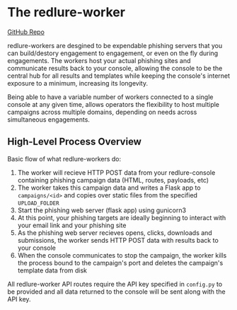 # The redlure-worker

[GitHub Repo](https://github.com/redlure/redlure-worker)

redlure-workers are desgined to be expendable phishing servers that you can build/destory engagement to engagement, or even on the fly during engagements. The workers host your actual phishing sites and communicate results back to your console, allowing the console to be the central hub for all results and templates while keeping the console's internet exposure to a minimum, increasing its longevity.

Being able to have a variable number of workers connected to a single console at any given time, allows operators the flexibility to host multiple campaigns across multiple domains, depending on needs across simultaneous engagements.

## High-Level Process Overview
Basic flow of what redlure-workers do:
1. The worker will recieve HTTP POST data from your redlure-console containing phishing campaign data (HTML, routes, payloads, etc)
2. The worker takes this campaign data and writes a Flask app to `campaigns/<id>` and copies over static files from the specified `UPLOAD_FOLDER`
3. Start the phishing web server (flask app) using gunicorn3
4. At this point, your phishing targets are ideally beginning to interact with your email link and your phishing site
5. As the phishing web server recieves opens, clicks, downloads and submissions, the worker sends HTTP POST data with results back to your console 
6. When the console communicates to stop the campaign, the worker kills the process bound to the campaign's port and deletes the campaign's template data from disk

All redlure-worker API routes require the API key specified in `config.py` to be provided and all data returned to the console will be sent along with the API key.